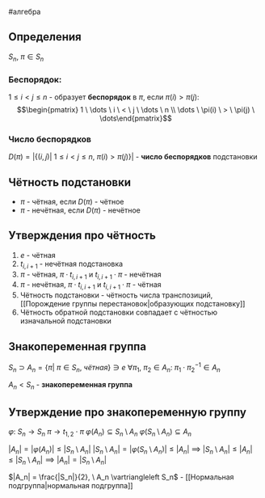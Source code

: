 #алгебра 
## Определения
$S_n, \ \pi \in S_n$
### Беспорядок:
$1 \leq i < j \leq n$ - образует **беспорядок** в $\pi$, если $\pi(i) > \pi(j)$:
$$\begin{pmatrix} 1 \ \dots \  i \ < \ j \ \dots \ n \\ \dots \ \pi(i) \ > \ \pi(j) \ \dots\end{pmatrix}$$
### Число беспорядков
$D(\pi) = |\{ (i, j) | \ 1 \leq i < j \leq n, \ \pi(i) > \pi(j)\}|$ - **число беспорядков** подстановки

## Чётность подстановки
- $\pi$ - чётная, если $D(\pi)$ - чётное
- $\pi$ - нечётная, если $D(\pi)$ - нечётное

## Утверждения про чётность
1. $e$ - чётная
2. $t_{i, i + 1}$ - нечётная подстановка
3. $\pi$ - чётная, $\pi \cdot t_{i, i + 1}$ и $t_{i, i + 1} \cdot \pi$ - нечётная
4. $\pi$ - нечётная, $\pi \cdot t_{i, i + 1}$ и $t_{i, i + 1} \cdot \pi$ - чётная
5. Чётность подстановки - чётность числа транспозиций, [[Порождение группы перестановок|образующих подстановку]]
6. Чётность обратной подстановки совпадает с чётностью изначальной подстановки

## Знакопеременная группа
$S_n \supset A_n = \{ \pi| \ \pi \in S_n, \ чётная \} \ni e$
$\forall \pi_1, \ \pi_2 \in A_n: \ \pi_1 \cdot \pi_2^{-1} \in A_n$

$A_n < S_n$ - **знакопеременная группа**

## Утверждение про знакопеременную группу
$\varphi: \ S_n \to S_n$
$\pi \to t_{1, 2} \cdot \pi$
$\varphi(A_n) \subseteq S_n \setminus A_n$
$\varphi(S_n \setminus A_n) \subseteq A_n$

$|A_n| = |\varphi(A_n)| \leq |S_n \setminus A_n|$
$|S_n \setminus A_n| = |\varphi(S_n \setminus A_n)| \leq |A_n|$
$\implies$
$|S_n \setminus A_n| \leq |A_n| \leq |S_n \setminus A_n| \implies |A_n| = |S_n \setminus A_n|$

$|A_n| = \frac{|S_n|}{2}, \ A_n \vartriangleleft S_n$ - [[Нормальная подгруппа|нормальная подгруппа]]